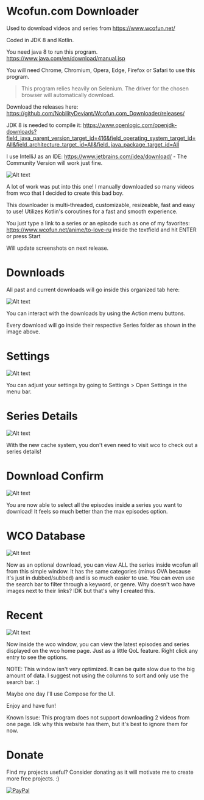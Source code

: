# Wcofun.com Downloader

Used to download videos and series from https://www.wcofun.net/

Coded in JDK 8 and Kotlin.

You need java 8 to run this program. https://www.java.com/en/download/manual.jsp

You will need Chrome, Chromium, Opera, Edge, Firefox or Safari to use this program.

> This program relies heavily on Selenium. The driver for the chosen browser will automatically download.

Download the releases here: https://github.com/NobilityDeviant/Wcofun.com_Downloader/releases/

JDK 8 is needed to compile it: https://www.openlogic.com/openjdk-downloads?field_java_parent_version_target_id=416&field_operating_system_target_id=All&field_architecture_target_id=All&field_java_package_target_id=All

I use IntelliJ as an IDE: https://www.jetbrains.com/idea/download/ - The Community Version will work just fine.

![Alt text](images/home.png?raw=true "Home Tab")

A lot of work was put into this one!
I manually downloaded so many videos from wco that I decided to create this bad boy.

This downloader is multi-threaded, customizable, resizeable, fast and easy to use!
Utilizes Kotlin's coroutines for a fast and smooth experience.

You just type a link to a series or an episode such as one of my favorites: https://www.wcofun.net/anime/to-love-ru
inside the textfield and hit ENTER or press Start

Will update screenshots on next release.

# Downloads

All past and current downloads will go inside this organized tab here:

![Alt text](images/downloads.png?raw=true "Download Tab")

You can interact with the downloads by using the Action menu buttons.

Every download will go inside their respective Series folder as shown in the image above.

# Settings

![Alt text](images/settings.png?raw=true "Settings Window")

You can adjust your settings by going to Settings > Open Settings in the menu bar.

# Series Details

![Alt text](images/seriesdetails.png?raw=true "Series Details WIndow")

With the new cache system, you don't even need to visit wco to check out a series details!

# Download Confirm

![Alt text](images/downloadconfirm.png?raw=true "Download Confirm Window")

You are now able to select all the episodes inside a series you want to download!
It feels so much better than the max episodes option.

# WCO Database

![Alt text](images/wco.png?raw=true "WCO Window")

Now as an optional download, you can view ALL the series inside wcofun all from this simple window.
It has the same categories (minus OVA because it's just in dubbed/subbed) and is so much easier to use.
You can even use the search bar to filter through a keyword, or genre.
Why doesn't wco have images next to their links? IDK but that's why I created this.

# Recent

![Alt text](images/recent.png?raw=true "Recent Window")

Now inside the wco window, you can view the latest episodes and series displayed on the wco home page.
Just as a little QoL feature.
Right click any entry to see the options.

NOTE: This window isn't very optimized. It can be quite slow due to the big amount of data.
I suggest not using the columns to sort and only use the search bar. :)

Maybe one day I'll use Compose for the UI.

Enjoy and have fun!

Known Issue: This program does not support downloading 2 videos from one page.
Idk why this website has them, but it's best to ignore them for now.

# Donate

Find my projects useful? Consider donating as it will motivate me to create more free projects. :)

[![PayPal](/images/blue.svg)](https://www.paypal.com/paypalme/nobilitydev)


